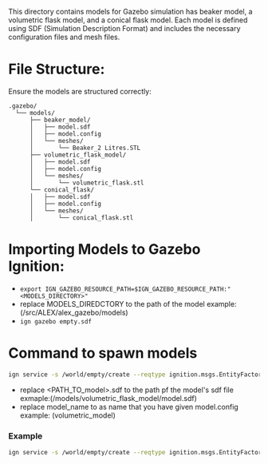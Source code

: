 This directory contains models for Gazebo simulation has beaker model, a volumetric flask model, and a conical flask model. Each model is defined using SDF (Simulation Description Format) and includes the necessary configuration files and mesh files.

# File Structure:

Ensure the models are structured correctly:

```
.gazebo/
  └── models/
      ├── beaker_model/
      │   ├── model.sdf
      │   ├── model.config
      │   └── meshes/
      │       └── Beaker_2 Litres.STL
      ├── volumetric_flask_model/
      │   ├── model.sdf 
      │   ├── model.config
      │   └── meshes/
      │       └── volumetric_flask.stl
      └── conical_flask/
      │   ├── model.sdf 
      │   ├── model.config
      │   └── meshes/
      │       └── conical_flask.stl
```

# Importing Models to Gazebo Ignition:

- `export IGN_GAZEBO_RESOURCE_PATH=$IGN_GAZEBO_RESOURCE_PATH:"<MODELS_DIRECTORY>"`
- replace MODELS_DIREDCTORY to the path of the model example: (/src/ALEX/alex_gazebo/models)
- `ign gazebo empty.sdf`
    
# Command to spawn models

```bash
ign service -s /world/empty/create --reqtype ignition.msgs.EntityFactory --reptype ignition.msgs.Boolean --timeout 1000 --req 'sdf_filename: "<PATH_TO_model>.sdf", name: "model_name"'
```
- replace <PATH_TO_model>.sdf to the path pf the model's sdf file exmaple:(/models/volumetric_flask_model/model.sdf)
- replace model_name to as name that you have given model.config example: (volumetric_model)

### Example
```bash
ign service -s /world/empty/create --reqtype ignition.msgs.EntityFactory --reptype ignition.msgs.Boolean --timeout 1000 --req 'sdf_filename: "/workspaces/hello-world-docker/src/ALEX/alex_gazebo/models/conical_flask/model.sdf", name: "conical_flask"'
```
